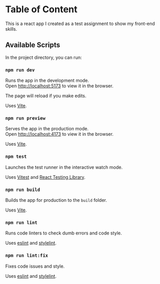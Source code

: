 # Table of Content

This is a react app I created as a test assignment to show my front-end skills.

## Available Scripts

In the project directory, you can run:

### `npm run dev`

Runs the app in the development mode.\
Open [http://localhost:5173](http://localhost:5173) to view it in the browser.

The page will reload if you make edits.

Uses [Vite](https://vitejs.dev/).

### `npm run preview`

Serves the app in the production mode.\
Open [http://localhost:4173](http://localhost:4173) to view it in the browser.

Uses [Vite](https://vitejs.dev/).

### `npm test`

Launches the test runner in the interactive watch mode.

Uses [Vitest](https://vitest.dev/) and [React Testing Library](https://www.npmjs.com/package/@testing-library/react).

### `npm run build`

Builds the app for production to the `build` folder.

Uses [Vite](https://vitejs.dev/).

### `npm run lint`

Runs code linters to check dumb errors and code style.

Uses [eslint](https://www.npmjs.com/package/eslint) and [stylelint](https://stylelint.io/).

### `npm run lint:fix`

Fixes code issues and style.

Uses [eslint](https://www.npmjs.com/package/eslint) and [stylelint](https://stylelint.io/).
